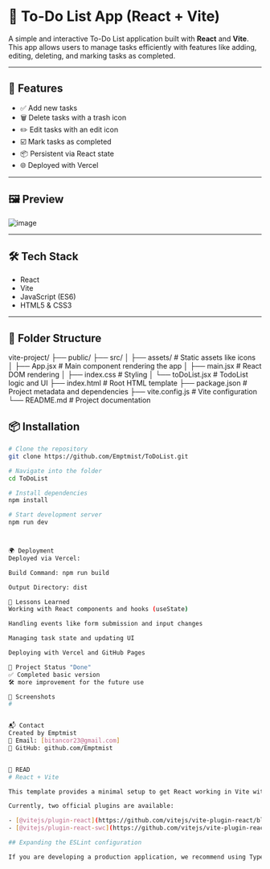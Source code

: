 # 📝 To-Do List App (React + Vite)

A simple and interactive To-Do List application built with **React** and **Vite**. This app allows users to manage tasks efficiently with features like adding, editing, deleting, and marking tasks as completed.

---

## 🚀 Features

- ✅ Add new tasks
- 🗑️ Delete tasks with a trash icon
- ✏️ Edit tasks with an edit icon
- ☑️ Mark tasks as completed
- 📦 Persistent via React state
- 🌐 Deployed with Vercel

---

## 🖼️ Preview  
![image](https://github.com/user-attachments/assets/f72b4aca-8b76-490b-a82a-334435363c82)

---

## 🛠️ Tech Stack

- React
- Vite
- JavaScript (ES6)
- HTML5 & CSS3

---

## 📁 Folder Structure

vite-project/
├── public/
├── src/
│ ├── assets/ # Static assets like icons
│ ├── App.jsx # Main component rendering the app
│ ├── main.jsx # React DOM rendering
│ ├── index.css # Styling
│ └── toDoList.jsx # TodoList logic and UI
├── index.html # Root HTML template
├── package.json # Project metadata and dependencies
├── vite.config.js # Vite configuration
└── README.md # Project documentation


## 📦 Installation

```bash
# Clone the repository
git clone https://github.com/Emptmist/ToDoList.git

# Navigate into the folder
cd ToDoList

# Install dependencies
npm install

# Start development server
npm run dev



🌍 Deployment
Deployed via Vercel:

Build Command: npm run build

Output Directory: dist

🧠 Lessons Learned
Working with React components and hooks (useState)

Handling events like form submission and input changes

Managing task state and updating UI

Deploying with Vercel and GitHub Pages

📌 Project Status "Done"
✅ Completed basic version
🛠️ more improvement for the future use

📸 Screenshots
#


📬 Contact
Created by Emptmist
📧 Email: [bitancor23@gmail.com]
🔗 GitHub: github.com/Emptmist


📃 READ
# React + Vite

This template provides a minimal setup to get React working in Vite with HMR and some ESLint rules.

Currently, two official plugins are available:

- [@vitejs/plugin-react](https://github.com/vitejs/vite-plugin-react/blob/main/packages/plugin-react) uses [Babel](https://babeljs.io/) for Fast Refresh
- [@vitejs/plugin-react-swc](https://github.com/vitejs/vite-plugin-react/blob/main/packages/plugin-react-swc) uses [SWC](https://swc.rs/) for Fast Refresh

## Expanding the ESLint configuration

If you are developing a production application, we recommend using TypeScript with type-aware lint rules enabled. Check out the [TS template](https://github.com/vitejs/vite/tree/main/packages/create-vite/template-react-ts) for information on how to integrate TypeScript and [`typescript-eslint`](https://typescript-eslint.io) in your project.
